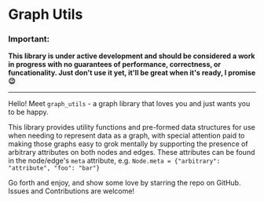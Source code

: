 # Graph Utils

### Important:

**This library is under active development and should be considered a work in progress with no guarantees of performance, correctness, or funcationality. Just don't use it yet, it'll be great when it's ready, I promise 😉**

---

Hello! Meet `graph_utils` - a graph library that loves you and just wants you to be happy.

This library provides utility functions and pre-formed data structures for use when needing to represent data as a graph, with special attention paid to making those graphs easy to grok mentally by supporting the presence of arbitrary attributes on both nodes and edges. These attributes can be found in the node/edge's `meta` attribute, e.g. `Node.meta = {"arbitrary": "attribute", "foo": "bar"}`

Go forth and enjoy, and show some love by starring the repo on GitHub. Issues and Contributions are welcome!
